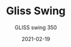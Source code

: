 ---
designer: "Claudio Dondoli - Marco Pocci"
description: "Gliss%20has%20a%20cozy%20and%20ergonomic%20shape%20which%20takes%20its%20inspiration%20from%20iconic%20chairs%20of%20the%20Fifties%2C%20featuring%20by%20the%20distinctive%20element%20of%20the%20hole%20in%20the%20shell.%20The%20collection%20stands%20out%20for%20comfort%20and%20functionality%2C%20thanks%20to%20its%20sinuous%20armrests%20that%20allow%20a%20handy%20grip%2C%20as%20well%20embrace%20the%20body.%20Lounge%20armchair%20with%20technopolymer%20shell%20and%20rocking%20frame%20in%20steel%20rod%20and%20sled%20in%20ash%20wood."
image_primary: "img/Gliss_350_01_zoom.jpg"
image_secondary: "img/Gliss_350_02_zoom.jpg"
manufacturer: "Pedrali"
href: "https://www.pedrali.it/en/products/catalog/Lounge-armchair-GLISS-SWING-350/"
subtitle: "GLISS swing 350"
tags: 
  - "Pedrali"
  - "Lounge Seating"
title: "Gliss Swing"
category: "Lounge Seating"
slug: "/manufacturers/pedrali/lounge-seating/claudio-dondoli-marco-pocci-gliss-swing"
date: "2021-02-19"
---